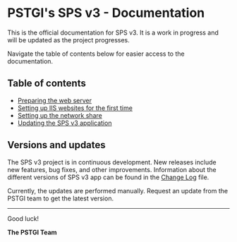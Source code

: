 # PSTGI's SPS v3 - Documentation

This is the official documentation for SPS v3. It is a work in progress and will be updated as
the project progresses.

Navigate the table of contents below for easier access to the documentation.

## Table of contents

- [Preparing the web server](./Installation/preparing-the-web-server.md)
- [Setting up IIS websites for the first time](./Installation/setting-up-iis-websites-for-the-first-time.md)
- [Setting up the network share](./Installation/set-up-network-share.md)
- [Updating the SPS v3 application](./Installation/updating-the-sps-v3-application.md)

## Versions and updates

The SPS v3 project is in continuous development. New releases include new features, bug fixes,
and other improvements. Information about the different versions of SPS v3 app can be found in the
[Change Log](./CHANGELOG.md) file. 

Currently, the updates are performed manually. Request an update from the PSTGI team to get the 
latest version.

---
Good luck!

**The PSTGI Team**
